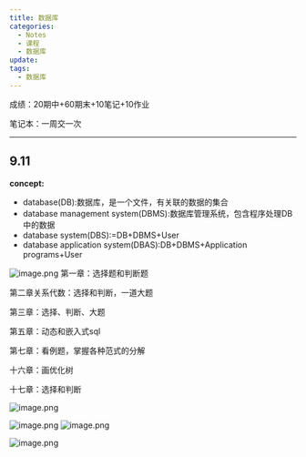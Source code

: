 ```yaml
---
title: 数据库
categories:
  - Notes
  - 课程
  - 数据库
update: 
tags:
  - 数据库
---
```

成绩：20期中+60期末+10笔记+10作业

笔记本：一周交一次


---

## 9.11
**concept:**
- database(DB):数据库，是一个文件，有关联的数据的集合
- database management system(DBMS):数据库管理系统，包含程序处理DB中的数据
- database system(DBS):=DB+DBMS+User
- database application system(DBAS):DB+DBMS+Application programs+User

![image.png](https://cdn.jsdelivr.net/gh/zhengyangWang1/image@main/img/20231225191039.png)
第一章：选择题和判断题

第二章关系代数：选择和判断，一道大题

第三章：选择、判断、大题

第五章：动态和嵌入式sql

第七章：看例题，掌握各种范式的分解

十六章：画优化树

十七章：选择和判断

![image.png](https://cdn.jsdelivr.net/gh/zhengyangWang1/image@main/img/20231225205235.png)


![image.png](https://cdn.jsdelivr.net/gh/zhengyangWang1/image@main/img/20240103212431.png)
![image.png](https://cdn.jsdelivr.net/gh/zhengyangWang1/image@main/img/20240103212432.png)

![image.png](https://cdn.jsdelivr.net/gh/zhengyangWang1/image@main/img/20240103225448.png)
